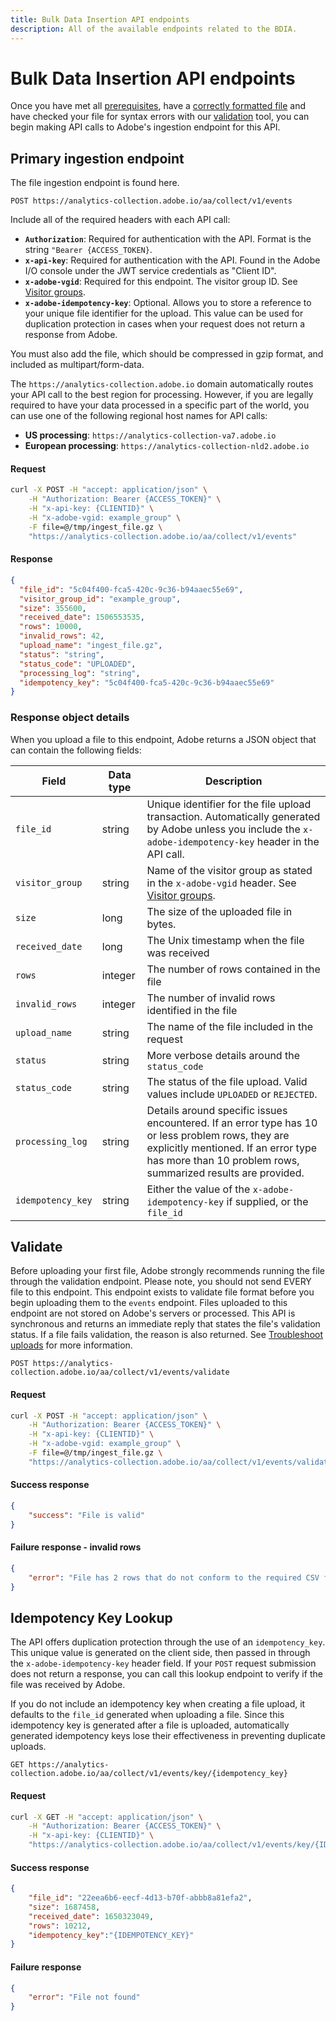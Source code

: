 ```yaml
---
title: Bulk Data Insertion API endpoints
description: All of the available endpoints related to the BDIA.
---
```


# Bulk Data Insertion API endpoints

Once you have met all [prerequisites](index.md), have a [correctly formatted file](file-format.md) and have checked your file for syntax errors with our [validation](#validate) tool, you can begin making API calls to Adobe's ingestion endpoint for this API.

## Primary ingestion endpoint

The file ingestion endpoint is found here.

`POST https://analytics-collection.adobe.io/aa/collect/v1/events`

Include all of the required headers with each API call:

* **`Authorization`**: Required for authentication with the API. Format is the string `"Bearer {ACCESS_TOKEN}`.
* **`x-api-key`**: Required for authentication with the API. Found in the Adobe I/O console under the JWT service credentials as "Client ID".
* **`x-adobe-vgid`**: Required for this endpoint. The visitor group ID. See [Visitor groups](visitor-groups.md).
* **`x-adobe-idempotency-key`**: Optional. Allows you to store a reference to your unique file identifier for the upload. This value can be used for duplication protection in cases when your request does not return a response from Adobe.

You must also add the file, which should be compressed in gzip format, and included as multipart/form-data.

The `https://analytics-collection.adobe.io` domain automatically routes your API call to the best region for processing. However, if you are legally required to have your data processed in a specific part of the world, you can use one of the following regional host names for API calls:

* **US processing**: `https://analytics-collection-va7.adobe.io`
* **European processing**: `https://analytics-collection-nld2.adobe.io`

<CodeBlock slots="heading, code" repeat="2" languages="CURL,JSON"/>

#### Request

```sh
curl -X POST -H "accept: application/json" \
    -H "Authorization: Bearer {ACCESS_TOKEN}" \
    -H "x-api-key: {CLIENTID}" \
    -H "x-adobe-vgid: example_group" \
    -F file=@/tmp/ingest_file.gz \
    "https://analytics-collection.adobe.io/aa/collect/v1/events"
```

#### Response

```json
{
  "file_id": "5c04f400-fca5-420c-9c36-b94aaec55e69",
  "visitor_group_id": "example_group",
  "size": 355600,
  "received_date": 1506553535,
  "rows": 10000,
  "invalid_rows": 42,
  "upload_name": "ingest_file.gz",
  "status": "string",
  "status_code": "UPLOADED",
  "processing_log": "string",
  "idempotency_key": "5c04f400-fca5-420c-9c36-b94aaec55e69"
}
```

### Response object details

When you upload a file to this endpoint, Adobe returns a JSON object that can contain the following fields:

Field | Data type | Description
--- | --- | ---
`file_id` | string | Unique identifier for the file upload transaction. Automatically generated by Adobe unless you include the `x-adobe-idempotency-key` header in the API call.
`visitor_group` | string | Name of the visitor group as stated in the `x-adobe-vgid` header. See [Visitor groups](visitor-groups.md).
`size` | long | The size of the uploaded file in bytes.
`received_date` | long | The Unix timestamp when the file was received
`rows` | integer | The number of rows contained in the file
`invalid_rows` | integer | The number of invalid rows identified in the file
`upload_name` | string | The name of the file included in the request
`status` | string | More verbose details around the `status_code`
`status_code` | string | The status of the file upload. Valid values include `UPLOADED` or `REJECTED`.
`processing_log` | string | Details around specific issues encountered. If an error type has 10 or less problem rows, they are explicitly mentioned. If an error type has more than 10 problem rows, summarized results are provided.
`idempotency_key` | string | Either the value of the `x-adobe-idempotency-key` if supplied, or the `file_id`

## Validate

Before uploading your first file, Adobe strongly recommends running the file through the validation endpoint. Please note, you should not send EVERY file to this endpoint. This endpoint exists to validate file format before you begin uploading them to the `events` endpoint. Files uploaded to this endpoint are not stored on Adobe's servers or processed. This API is synchronous and returns an immediate reply that states the file's validation status. If a file fails validation, the reason is also returned. See [Troubleshoot uploads](troubleshooting.md) for more information.

`POST https://analytics-collection.adobe.io/aa/collect/v1/events/validate`

<CodeBlock slots="heading, code" repeat="3" languages="CURL,JSON,JSON"/>

#### Request

```sh
curl -X POST -H "accept: application/json" \
    -H "Authorization: Bearer {ACCESS_TOKEN}" \
    -H "x-api-key: {CLIENTID}" \
    -H "x-adobe-vgid: example_group" \
    -F file=@/tmp/ingest_file.gz \
    "https://analytics-collection.adobe.io/aa/collect/v1/events/validate"
```

#### Success response

```json
{
    "success": "File is valid"
}
```

#### Failure response - invalid rows

```json
{
    "error": "File has 2 rows that do not conform to the required CSV format! (Ex: row #59)"
}
```

## Idempotency Key Lookup

The API offers duplication protection through the use of an `idempotency_key`.  This unique value is generated on the client side, then passed in through the `x-adobe-idempotency-key` header field. If your `POST` request submission does not return a response, you can call this lookup endpoint to verify if the file was received by Adobe.

If you do not include an idempotency key when creating a file upload, it defaults to the `file_id` generated when uploading a file. Since this idempotency key is generated after a file is uploaded, automatically generated idempotency keys lose their effectiveness in preventing duplicate uploads.

`GET https://analytics-collection.adobe.io/aa/collect/v1/events/key/{idempotency_key}`

<CodeBlock slots="heading, code" repeat="3" languages="CURL,JSON,JSON"/>

#### Request

```sh
curl -X GET -H "accept: application/json" \
    -H "Authorization: Bearer {ACCESS_TOKEN}" \
    -H "x-api-key: {CLIENTID}" \
    "https://analytics-collection.adobe.io/aa/collect/v1/events/key/{IDEMPOTENCY_KEY}"
```

#### Success response

```json
{
    "file_id": "22eea6b6-eecf-4d13-b70f-abbb8a81efa2",
    "size": 1687458,
    "received_date": 1650323049,
    "rows": 10212,
    "idempotency_key":"{IDEMPOTENCY_KEY}"
}
```

#### Failure response

```json
{
    "error": "File not found"
}
```
